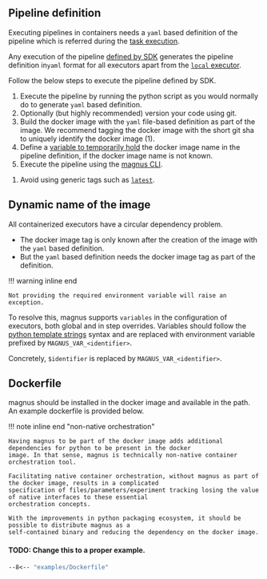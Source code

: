 ## Pipeline definition

Executing pipelines in containers needs a ```yaml``` based definition of the pipeline which is
referred during the [task execution](../../concepts/executor.md/#step_execution).


Any execution of the pipeline [defined by SDK](../../sdk.md) generates the pipeline
definition in```yaml``` format for all executors apart from the [```local``` executor](local.md).


Follow the below steps to execute the pipeline defined by SDK.


<div class="annotate" markdown>

1. Execute the pipeline by running the python script as you would normally do to generate
```yaml``` based definition.
2. Optionally (but highly recommended) version your code using git.
2. Build the docker image with the ```yaml``` file-based definition as part of the image. We recommend
tagging the docker image with the short git sha to uniquely identify the docker image (1).
3. Define a [variable to temporarily hold](https://docs.python.org/3/library/string.html#template-strings) the docker image name in the
pipeline definition, if the docker image name is not known.
4. Execute the pipeline using the [magnus CLI](../../usage.md/#usage).

</div>

1. Avoid using generic tags such as [```latest```](https://docs.docker.com/develop/dev-best-practices/).

## Dynamic name of the image


All containerized executors have a circular dependency problem.

- The docker image tag is only known after the creation of the image with the ```yaml``` based definition.
- But the ```yaml``` based definition needs the docker image tag as part of the definition.



!!! warning inline end

    Not providing the required environment variable will raise an exception.

To resolve this, magnus supports ```variables``` in the configuration of executors, both global and in step
overrides. Variables should follow the
[python template strings](https://docs.python.org/3/library/string.html#template-strings)
syntax and are replaced with environment variable prefixed by ```MAGNUS_VAR_<identifier>```.

Concretely, ```$identifier``` is replaced by ```MAGNUS_VAR_<identifier>```.


## Dockerfile

magnus should be installed in the docker image and available in the path. An example dockerfile is provided
below.

!!! note inline end "non-native orchestration"

    Having magnus to be part of the docker image adds additional dependencies for python to be present in the docker
    image. In that sense, magnus is technically non-native container orchestration tool.

    Facilitating native container orchestration, without magnus as part of the docker image, results in a complicated
    specification of files/parameters/experiment tracking losing the value of native interfaces to these essential
    orchestration concepts.

    With the improvements in python packaging ecosystem, it should be possible to distribute magnus as a
    self-contained binary and reducing the dependency on the docker image.

#### TODO: Change this to a proper example.
```dockerfile linenums="1"
--8<-- "examples/Dockerfile"
```
